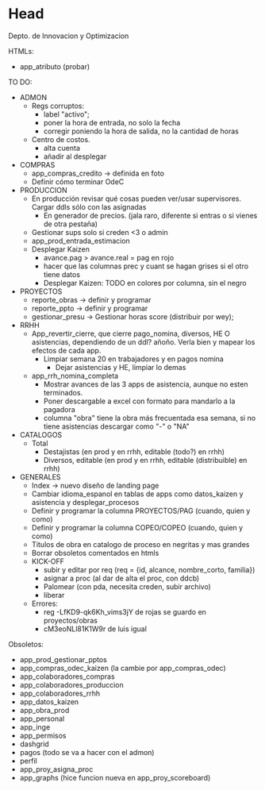 # Head
Depto. de Innovacion y Optimizacion

HTMLs:
 - app_atributo (probar)

TO DO:
 - ADMON
   - Regs corruptos:
     - label "activo";
     - poner la hora de entrada, no solo la fecha
     - corregir poniendo la hora de salida, no la cantidad de horas
   - Centro de costos.
     - alta cuenta
     - añadir al desplegar
 - COMPRAS
   - app_compras_credito -> definida en foto
   - Definir cómo terminar OdeC
 - PRODUCCION
   - En producción revisar qué cosas pueden ver/usar supervisores. Cargar ddls sólo con las asignadas
     - En generador de precios. (jala raro, diferente si entras o si vienes de otra pestaña)
   - Gestionar sups solo si creden <3 o admin
   - app_prod_entrada_estimacion
   - Desplegar Kaizen
     - avance.pag > avance.real = pag en rojo 
     - hacer que las columnas prec y cuant se hagan grises si el otro tiene datos
     - Desplegar Kaizen: TODO en colores por columna, sin el negro
 - PROYECTOS
   - reporte_obras -> definir y programar
   - reporte_ppto -> definir y programar
   - gestionar_presu -> Gestionar horas score (distribuir por wey);
 - RRHH
   - App_revertir_cierre, que cierre pago_nomina, diversos, HE O asistencias, dependiendo de un ddl? añoño. Verla bien y mapear los efectos de cada app.
     - Limpiar semana 20 en trabajadores y en pagos nomina
        - Dejar asistencias y HE, limpiar lo demas
   - app_rrh_nomina_completa
     - Mostrar avances de las 3 apps de asistencia, aunque no esten terminados.
     - Poner descargable a excel con formato para mandarlo a la pagadora
     - columna "obra" tiene la obra más frecuentada esa semana, si no tiene asistencias descargar como "-" o "NA"
- CATALOGOS
   - Total
     - Destajistas (en prod y en rrhh, editable (todo?) en rrhh)
     - Diversos, editable (en prod y en rrhh, editable (distribuible) en rrhh)
 - GENERALES
   - Index -> nuevo diseño de landing page
   - Cambiar idioma_espanol en tablas de apps como datos_kaizen y asistencia y desplegar_procesos
   - Definir y programar la columna PROYECTOS/PAG (cuando, quien y como)
   - Definir y programar la columna COPEO/COPEO (cuando, quien y como)
   - Titulos de obra en catalogo de proceso en negritas y mas grandes
   - Borrar obsoletos comentados en htmls
   - KICK-OFF 
     - subir y editar por req (req = {id, alcance, nombre_corto, familia})
     - asignar a proc (al dar de alta el proc, con ddcb)
     - Palomear (con pda, necesita creden, subir archivo)
     - liberar
   - Errores:
     - reg -LfKD9-qk6Kh_vims3jY de rojas se guardo en proyectos/obras
     - cM3eoNLl81K1W9r de luis igual

 Obsoletos: 
 - app_prod_gestionar_pptos
 - app_compras_odec_kaizen (la cambie por app_compras_odec)
 - app_colaboradores_compras
 - app_colaboradores_produccion
 - app_colaboradores_rrhh
 - app_datos_kaizen
 - app_obra_prod
 - app_personal
 - app_inge
 - app_permisos
 - dashgrid
 - pagos (todo se va a hacer con el admon)
 - perfil
 - app_proy_asigna_proc
 - app_graphs (hice funcion nueva en app_proy_scoreboard)